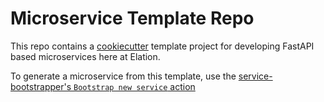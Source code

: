 # Microservice Template Repo

This repo contains a [cookiecutter](https://github.com/cookiecutter/cookiecutter) template project for developing
FastAPI based microservices here at Elation.

To generate a microservice from this template, use the [service-bootstrapper's `Bootstrap new service` action](https://github.com/elationemr/service-bootstrapper/actions/workflows/bootstrap-service.yml)
